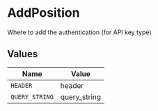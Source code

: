 # AddPosition

Where to add the authentication (for API key type)


## Values

| Name           | Value          |
| -------------- | -------------- |
| `HEADER`       | header         |
| `QUERY_STRING` | query_string   |